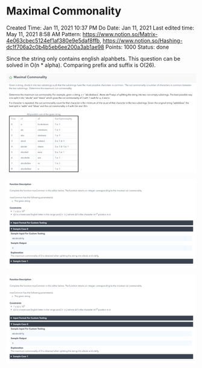 # Maximal Commonality

Created Time: Jan 11, 2021 10:37 PM
Do Date: Jan 11, 2021
Last edited time: May 11, 2021 8:58 AM
Pattern: https://www.notion.so/Matrix-4e063cbec5124ef1af380e9e5daf8ffb, https://www.notion.so/Hashing-dc1f706a2c0b4b5eb6ee200a3ab1ae98
Points: 1000
Status: done

Since the string only contains english alpahbets. This question can be solved in O(n * alpha). Comparing prefix and suffix is O(26). 

![Maximal%20Commonality%207b8955fe328349d783c580e8fc0f00ae/Untitled.png](problems/Maximal%20Commonality%207b8955fe328349d783c580e8fc0f00ae/Untitled.png)

![Maximal%20Commonality%207b8955fe328349d783c580e8fc0f00ae/Untitled%201.png](problems/Maximal%20Commonality%207b8955fe328349d783c580e8fc0f00ae/Untitled%201.png)

![Maximal%20Commonality%207b8955fe328349d783c580e8fc0f00ae/Untitled%202.png](problems/Maximal%20Commonality%207b8955fe328349d783c580e8fc0f00ae/Untitled%202.png)